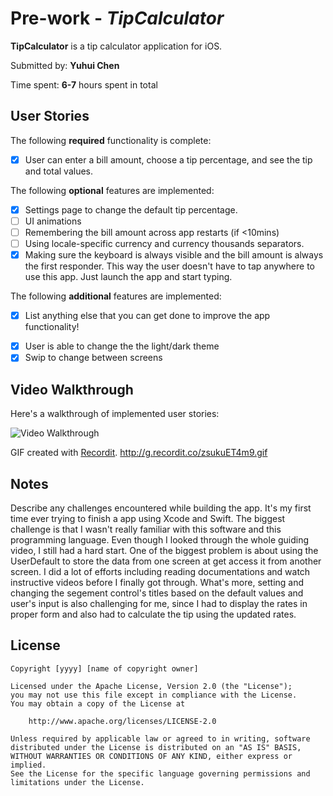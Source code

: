 # Pre-work - *TipCalculator*

**TipCalculator** is a tip calculator application for iOS.

Submitted by: **Yuhui Chen**

Time spent: **6-7** hours spent in total

## User Stories

The following **required** functionality is complete:

* [x] User can enter a bill amount, choose a tip percentage, and see the tip and total values.

The following **optional** features are implemented:
* [x] Settings page to change the default tip percentage.
* [ ] UI animations
* [ ] Remembering the bill amount across app restarts (if <10mins)
* [ ] Using locale-specific currency and currency thousands separators.
* [x] Making sure the keyboard is always visible and the bill amount is always the first responder. This way the user doesn't have to tap anywhere to use this app. Just launch the app and start typing.

The following **additional** features are implemented:

- [x] List anything else that you can get done to improve the app functionality!
* [x] User is able to change the the light/dark theme
* [x] Swip to change between screens

## Video Walkthrough 

Here's a walkthrough of implemented user stories:

<img src='http://i.imgur.com/link/to/your/gif/file.gif' title='Video Walkthrough' width='' alt='Video Walkthrough' />

GIF created with [Recordit](http://www.recordit.co).
http://g.recordit.co/zsukuET4m9.gif

## Notes

Describe any challenges encountered while building the app.
It's my first time ever trying to finish a app using Xcode and Swift. The biggest challenge is that I wasn't really familiar with this software and this programming language. Even though I looked through the whole guiding video, I still had a hard start. One of the biggest problem is about using the UserDefault to store the data from one screen at get access it from another screen. I did a lot of efforts including reading documentations and watch instructive videos before I finally got through. What's more, setting and changing the segement control's titles based on the default values and user's input is also challenging for me, since I had to display the rates in proper form and also had to calculate the tip using the updated rates. 

## License

    Copyright [yyyy] [name of copyright owner]

    Licensed under the Apache License, Version 2.0 (the "License");
    you may not use this file except in compliance with the License.
    You may obtain a copy of the License at

        http://www.apache.org/licenses/LICENSE-2.0

    Unless required by applicable law or agreed to in writing, software
    distributed under the License is distributed on an "AS IS" BASIS,
    WITHOUT WARRANTIES OR CONDITIONS OF ANY KIND, either express or implied.
    See the License for the specific language governing permissions and
    limitations under the License.
